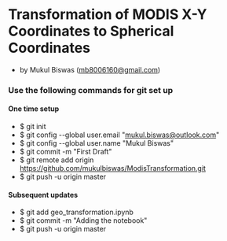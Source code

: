 # Transformation of MODIS X-Y Coordinates to Spherical Coordinates
- by Mukul Biswas (mb8006160@gmail.com)

### Use the following commands for git set up
#### One time setup
- $ git init
- $ git config --global user.email "mukul.biswas@outlook.com"
- $ git config --global user.name "Mukul Biswas"
- $ git commit -m "First Draft"
- $ git remote add origin https://github.com/mukulbiswas/ModisTransformation.git
- $ git push -u origin master

#### Subsequent updates
- $ git add geo_transformation.ipynb
- $ git commit -m "Adding the notebook"
- $ git push -u origin master
